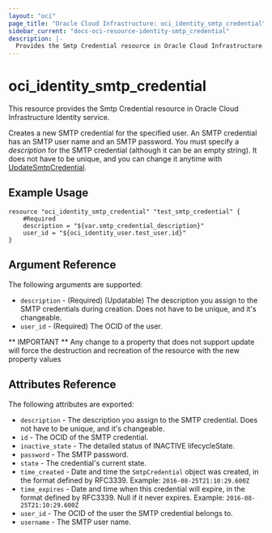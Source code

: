 ```yaml
---
layout: "oci"
page_title: "Oracle Cloud Infrastructure: oci_identity_smtp_credential"
sidebar_current: "docs-oci-resource-identity-smtp_credential"
description: |-
  Provides the Smtp Credential resource in Oracle Cloud Infrastructure Identity service
---
```


# oci_identity_smtp_credential
This resource provides the Smtp Credential resource in Oracle Cloud Infrastructure Identity service.

Creates a new SMTP credential for the specified user. An SMTP credential has an SMTP user name and an SMTP password.
You must specify a *description* for the SMTP credential (although it can be an empty string). It does not
have to be unique, and you can change it anytime with
[UpdateSmtpCredential](https://docs.cloud.oracle.com/iaas/api/#/en/identity/20160918/SmtpCredentialSummary/UpdateSmtpCredential).


## Example Usage

```hcl
resource "oci_identity_smtp_credential" "test_smtp_credential" {
	#Required
	description = "${var.smtp_credential_description}"
	user_id = "${oci_identity_user.test_user.id}"
}
```

## Argument Reference

The following arguments are supported:

* `description` - (Required) (Updatable) The description you assign to the SMTP credentials during creation. Does not have to be unique, and it's changeable. 
* `user_id` - (Required) The OCID of the user.


** IMPORTANT **
Any change to a property that does not support update will force the destruction and recreation of the resource with the new property values

## Attributes Reference

The following attributes are exported:

* `description` - The description you assign to the SMTP credential. Does not have to be unique, and it's changeable.
* `id` - The OCID of the SMTP credential.
* `inactive_state` - The detailed status of INACTIVE lifecycleState.
* `password` - The SMTP password. 
* `state` - The credential's current state.
* `time_created` - Date and time the `SmtpCredential` object was created, in the format defined by RFC3339.  Example: `2016-08-25T21:10:29.600Z` 
* `time_expires` - Date and time when this credential will expire, in the format defined by RFC3339. Null if it never expires.  Example: `2016-08-25T21:10:29.600Z` 
* `user_id` - The OCID of the user the SMTP credential belongs to.
* `username` - The SMTP user name. 

